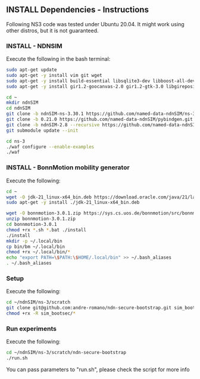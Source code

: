## INSTALL Dependencies - Instructions

Following NS3 code was tested under Ubuntu 20.04. It might work using other distros, but it is not guaranteed.

### INSTALL - NDNSIM 

Execute the following in the bash terminal:
```bash
sudo apt-get update
sudo apt-get -y install vim git wget
sudo apt-get -y install build-essential libsqlite3-dev libboost-all-dev libssl-dev git python3-setuptools castxml
sudo apt-get -y install gir1.2-goocanvas-2.0 gir1.2-gtk-3.0 libgirepository1.0-dev python3-dev python3-gi python3-gi-cairo python3-pip python3-pygraphviz python3-pygccxml sudo pip3 install kiwi

cd ~
mkdir ndnSIM
cd ndnSIM
git clone -b ndnSIM-ns-3.30.1 https://github.com/named-data-ndnSIM/ns-3-dev.git ns-3
git clone -b 0.21.0 https://github.com/named-data-ndnSIM/pybindgen.git pybindgen
git clone -b ndnSIM-2.8 --recursive https://github.com/named-data-ndnSIM/ndnSIM.git ns-3/src/ndnSIM
git submodule update --init

cd ns-3
./waf configure --enable-examples
./waf
```

### INSTALL - BonnMotion mobility generator

Execute the following:
```bash
cd ~
wget -O jdk-21_linux-x64_bin.deb https://download.oracle.com/java/21/latest/jdk-21_linux-x64_bin.deb
sudo apt-get -y install ./jdk-21_linux-x64_bin.deb

wget -O bonnmotion-3.0.1.zip https://sys.cs.uos.de/bonnmotion/src/bonnmotion-3.0.1.zip
unzip bonnmotion-3.0.1.zip
cd bonnmotion-3.0.1
chmod +rx *.sh *.bat ./install
./install
mkdir -p ~/.local/bin
cp bin/bm ~/.local/bin
chmod +rx ~/.local/bin/*
echo "export PATH=\$PATH:\$HOME/.local/bin" >> ~/.bash_aliases
. ~/.bash_aliases
```

### Setup

Execute the following:
```bash
cd ~/ndnSIM/ns-3/scratch
git clone git@github.com:andre-romano/ndn-secure-bootstrap.git sim_bootsec
chmod +rx -R sim_bootsec/*
```

### Run experiments

Execute the following:

```bash
cd ~/ndnSIM/ns-3/scratch/ndn-secure-bootstrap
./run.sh
```

You can pass parameters to "run.sh", please check the script for more info


